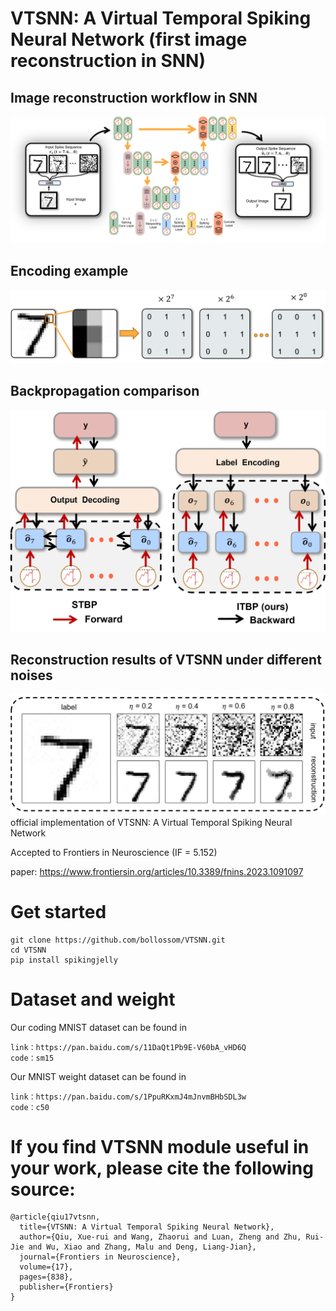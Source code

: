 #  VTSNN: A Virtual Temporal Spiking Neural Network (first image reconstruction in SNN)
##  Image reconstruction workflow in SNN
![avatar](Figure3.jpg)
## Encoding example 
![avatar](Figure2.jpg)
## Backpropagation comparison
![avatar](Figure4.jpg)
## Reconstruction results of VTSNN under different noises
![avatar](Figure5.jpg)
official implementation of  VTSNN: A Virtual Temporal Spiking Neural Network

Accepted to Frontiers in Neuroscience (IF = 5.152)

paper: https://www.frontiersin.org/articles/10.3389/fnins.2023.1091097
# Get started
~~~
git clone https://github.com/bollossom/VTSNN.git
cd VTSNN
pip install spikingjelly
~~~


# Dataset and weight
Our coding MNIST dataset can be found in 
~~~
link：https://pan.baidu.com/s/11DaQt1Pb9E-V60bA_vHD6Q 
code：sm15
~~~

Our  MNIST weight dataset can be found in 
~~~
link：https://pan.baidu.com/s/1PpuRKxmJ4mJnvmBHbSDL3w 
code：c50
~~~

# If you find VTSNN module useful in your work, please cite the following source:
~~~
@article{qiu17vtsnn,
  title={VTSNN: A Virtual Temporal Spiking Neural Network},
  author={Qiu, Xue-rui and Wang, Zhaorui and Luan, Zheng and Zhu, Rui-Jie and Wu, Xiao and Zhang, Malu and Deng, Liang-Jian},
  journal={Frontiers in Neuroscience},
  volume={17},
  pages={838},
  publisher={Frontiers}
}
~~~
